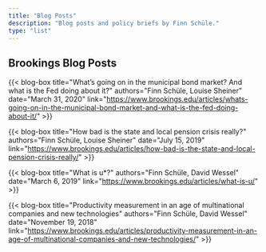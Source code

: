 ```yaml
---
title: "Blog Posts"
description: "Blog posts and policy briefs by Finn Schüle."
type: "list"
---
```


## Brookings Blog Posts

{{< blog-box title="What’s going on in the municipal bond market? And what is the Fed doing about it?"
    authors="Finn Schüle, Louise Sheiner"
    date="March 31, 2020"
    link="https://www.brookings.edu/articles/whats-going-on-in-the-municipal-bond-market-and-what-is-the-fed-doing-about-it/" >}}

{{< blog-box title="How bad is the state and local pension crisis really?"
    authors="Finn Schüle, Louise Sheiner"
    date="July 15, 2019"
    link="https://www.brookings.edu/articles/how-bad-is-the-state-and-local-pension-crisis-really/" >}}

{{< blog-box title="What is u*?"
    authors="Finn Schüle, David Wessel"
    date="March 6, 2019"
    link="https://www.brookings.edu/articles/what-is-u/" >}}

{{< blog-box title="Productivity measurement in an age of multinational companies and new technologies"
    authors="Finn Schüle,  David Wessel"
    date="November 19, 2018"
    link="https://www.brookings.edu/articles/productivity-measurement-in-an-age-of-multinational-companies-and-new-technologies/" >}}
